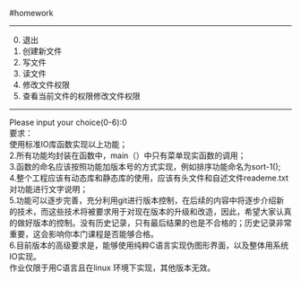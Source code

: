 #homework
********************************
0. 退出  
1. 创建新文件  
2. 写文件  
3. 读文件  
4. 修改文件权限  
5. 查看当前文件的权限修改文件权限  
********************************
Please input your choice(0-6):0  
要求：  
使用标准IO库函数实现以上功能；  
  2.所有功能均封装在函数中，main（）中只有菜单现实函数的调用；  
  3.函数的命名应该按照功能加版本号的方式实现，例如排序功能命名为sort-1();  
  4.整个工程应该有动态库和静态库的使用，应该有头文件和自述文件reademe.txt对功能进行文字说明；  
  5.功能可以逐步完善，充分利用git进行版本控制，在后续的内容中将逐步介绍新的技术，而这些技术将被要求用于对现在版本的升级和改造，因此，希望大家认真的做好版本的控制。没有历史记录，只有最后结果的也是不合格的；历史记录非常重要，这会影响你本门课程是否能够合格。  
  6.目前版本的高级要求是，能够使用纯粹C语言实现伪图形界面，以及整体用系统IO实现。  
作业仅限于用C语言且在linux 环境下实现，其他版本无效。  
